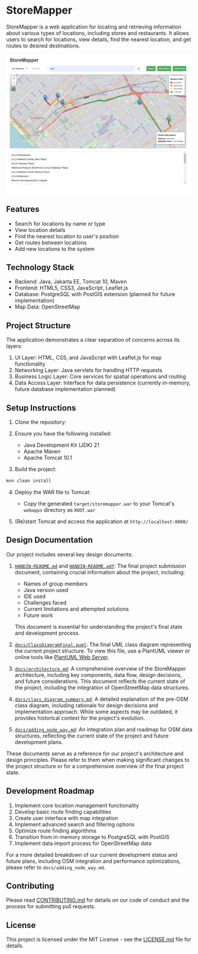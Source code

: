 # StoreMapper

StoreMapper is a web application for locating and retrieving information about various types of locations, including stores and restaurants. It allows users to search for locations, view details, find the nearest location, and get routes to desired destinations.

![`docs/images/screenshots/StoreMapper_UI_v3.png`](docs/images/screenshots/StoreMapper_UI_v3.png)


## Features

- Search for locations by name or type
- View location details
- Find the nearest location to user's position
- Get routes between locations
- Add new locations to the system

## Technology Stack

- Backend: Java, Jakarta EE, Tomcat 10, Maven
- Frontend: HTML5, CSS3, JavaScript, Leaflet.js
- Database: PostgreSQL with PostGIS extension (planned for future implementation)
- Map Data: OpenStreetMap

## Project Structure

The application demonstrates a clear separation of concerns across its layers:

1. UI Layer: HTML, CSS, and JavaScript with Leaflet.js for map functionality
2. Networking Layer: Java servlets for handling HTTP requests
3. Business Logic Layer: Core services for spatial operations and routing
4. Data Access Layer: Interface for data persistence (currently in-memory, future database implementation planned)

## Setup Instructions

1. Clone the repository:

2. Ensure you have the following installed:
   - Java Development Kit (JDK) 21
   - Apache Maven
   - Apache Tomcat 10.1

3. Build the project:
```sh
mvn clean install
```

4. Deploy the WAR file to Tomcat:
   - Copy the generated `target/storemapper.war` to your Tomcat's `webapps` directory as `ROOT.war`

5. (Re)start Tomcat and access the application at `http://localhost:8080/`

## Design Documentation

Our project includes several key design documents:

1. [`HANDIN-README.md`](HANDIN-README.md) and [`HANDIN-README.pdf`](docs/HANDIN-README.pdf): The final project submission document, containing crucial information about the project, including:
   - Names of group members
   - Java version used
   - IDE used
   - Challenges faced
   - Current limitations and attempted solutions
   - Future work

   This document is essential for understanding the project's final state and development process.

2. [`docs/ClassDiagramFinal.puml`](docs/ClassDiagramFinal.puml): The final UML class diagram representing the current project structure. To view this file, use a PlantUML viewer or online tools like [PlantUML Web Server](http://www.plantuml.com/plantuml/uml/).

3. [`docs/architecture.md`](docs/architecture.md): A comprehensive overview of the StoreMapper architecture, including key components, data flow, design decisions, and future considerations. This document reflects the current state of the project, including the integration of OpenStreetMap data structures.

4. [`docs/class_diagram_summary.md`](docs/class_diagram_summary.md): A detailed explanation of the pre-OSM class diagram, including rationale for design decisions and implementation approach. While some aspects may be outdated, it provides historical context for the project's evolution.

5. [`docs/adding_node_way.md`](docs/adding_node_way.md): An integration plan and roadmap for OSM data structures, reflecting the current state of the project and future development plans.

These documents serve as a reference for our project's architecture and design principles. Please refer to them when making significant changes to the project structure or for a comprehensive overview of the final project state.

## Development Roadmap

1. Implement core location management functionality
2. Develop basic route finding capabilities
3. Create user interface with map integration
4. Implement advanced search and filtering options
5. Optimize route finding algorithms
6. Transition from in-memory storage to PostgreSQL with PostGIS
7. Implement data import process for OpenStreetMap data

For a more detailed breakdown of our current development status and future plans, including OSM integration and performance optimizations, please refer to `docs/adding_node_way.md`.

## Contributing

Please read [CONTRIBUTING.md](CONTRIBUTING.md) for details on our code of conduct and the process for submitting pull requests.

## License

This project is licensed under the MIT License - see the [LICENSE.md](LICENSE.md) file for details.